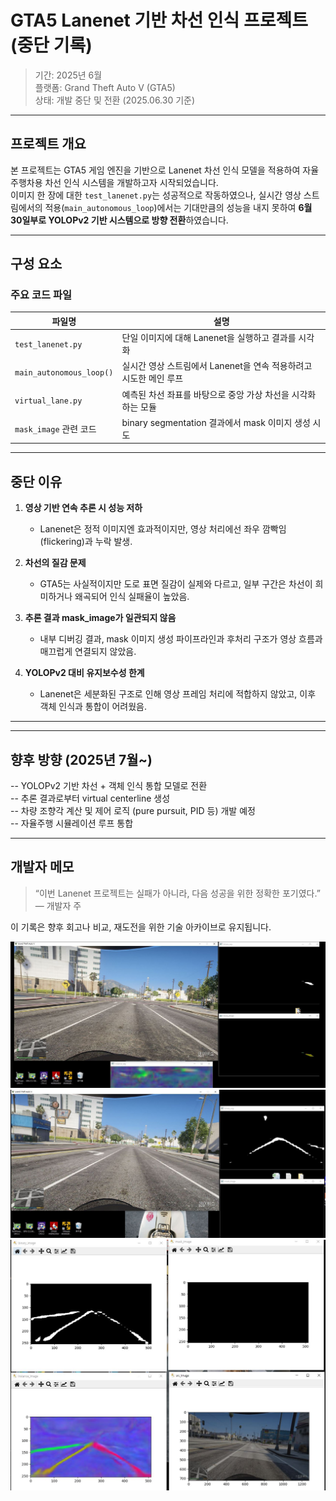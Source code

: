 # GTA5 Lanenet 기반 차선 인식 프로젝트 (중단 기록)

>  기간: 2025년 6월  
>  플랫폼: Grand Theft Auto V (GTA5)  
>  상태: 개발 중단 및 전환 (2025.06.30 기준)

---

## 프로젝트 개요

본 프로젝트는 GTA5 게임 엔진을 기반으로 Lanenet 차선 인식 모델을 적용하여 자율주행차용 차선 인식 시스템을 개발하고자 시작되었습니다.  
이미지 한 장에 대한 `test_lanenet.py`는 성공적으로 작동하였으나, 실시간 영상 스트림에서의 적용(`main_autonomous_loop`)에서는 기대만큼의 성능을 내지 못하여 **6월 30일부로 YOLOPv2 기반 시스템으로 방향 전환**하였습니다.

---

## 구성 요소

###  주요 코드 파일

| 파일명 | 설명 |
|--------|------|
| `test_lanenet.py` | 단일 이미지에 대해 Lanenet을 실행하고 결과를 시각화 |
| `main_autonomous_loop()` | 실시간 영상 스트림에서 Lanenet을 연속 적용하려고 시도한 메인 루프 |
| `virtual_lane.py` | 예측된 차선 좌표를 바탕으로 중앙 가상 차선을 시각화하는 모듈 |
| `mask_image` 관련 코드 | binary segmentation 결과에서 mask 이미지 생성 시도 |

---

##  중단 이유

1. **영상 기반 연속 추론 시 성능 저하**
   - Lanenet은 정적 이미지엔 효과적이지만, 영상 처리에선 좌우 깜빡임(flickering)과 누락 발생.

2. **차선의 질감 문제**
   - GTA5는 사실적이지만 도로 표면 질감이 실제와 다르고, 일부 구간은 차선이 희미하거나 왜곡되어 인식 실패율이 높았음.

3. **추론 결과 mask_image가 일관되지 않음**
   - 내부 디버깅 결과, mask 이미지 생성 파이프라인과 후처리 구조가 영상 흐름과 매끄럽게 연결되지 않았음.

4. **YOLOPv2 대비 유지보수성 한계**
   - Lanenet은 세분화된 구조로 인해 영상 프레임 처리에 적합하지 않았고, 이후 객체 인식과 통합이 어려웠음.

---

---

## 향후 방향 (2025년 7월~)

-- YOLOPv2 기반 차선 + 객체 인식 통합 모델로 전환  
-- 추론 결과로부터 virtual centerline 생성  
-- 차량 조향각 계산 및 제어 로직 (pure pursuit, PID 등) 개발 예정  
-- 자율주행 시뮬레이션 루프 통합

---

##  개발자 메모

> “이번 Lanenet 프로젝트는 실패가 아니라, 다음 성공을 위한 정확한 포기였다.”  
> — 개발자 주

이 기록은 향후 회고나 비교, 재도전을 위한 기술 아카이브로 유지됩니다.


![예시1](images/UPLOAD1.jpg)
![예시2](images/UPLOAD2.JPG)
![예시3](images/UPLOAD3.JPG)
